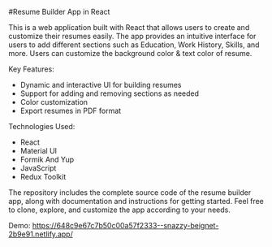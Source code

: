 #Resume Builder App in React

This is a web application built with React that allows users to create and customize their resumes easily. The app provides an intuitive interface for users to add different sections such as Education, Work History, Skills, and more. Users can customize the background color & text color of resume.

Key Features:

- Dynamic and interactive UI for building resumes
- Support for adding and removing sections as needed
- Color customization
- Export resumes in PDF format

Technologies Used:

- React
- Material UI
- Formik And Yup
- JavaScript
- Redux Toolkit

The repository includes the complete source code of the resume builder app, along with documentation and instructions for getting started. Feel free to clone, explore, and customize the app according to your needs.

Demo: https://648c9e67c7b50c00a57f2333--snazzy-beignet-2b9e91.netlify.app/
